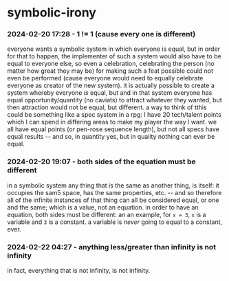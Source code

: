 # symbolic-irony

### 2024-02-20 17:28 - 1 != 1 (cause every one is different)

everyone wants a symbolic system in which everyone is equal, but in order for that to happen, the implementer of such a system would also have to be equal to everyone else, so even a celebration, celebrating the person (no matter how great they may be) for making such a feat possible could not even be performed (cause everyone would need to equally celebrate everyone as creator of the new system).
it is actually possible to create a system whereby everyone *is* equal, but and in that system everyone has equal opportunity/quantity (no caviats) to attract whatever they wanted, but then attraction would not be equal, but different. a way to think of tthis could be something like a spec system in a rpg: I have 20 tech/talent points which I can spend in differing areas to make my player the way I want. we all have equal points (or pen-rose sequence length), but not all specs have equal results -- and so, in quantity yes, but in quality nothing can ever be equal.

### 2024-02-20 19:07 - both sides of the equation must be different

in a symbolic system any thing that is the same as another thing, is itself: it occupies the sam5 space, has the same properties, etc. -- and so therefore all of the infinite instances of that thing can all be considered equal, or one and the same; which is a value, not an equation. in order to have an equation, both sides must be different: an an example, for `x = 3`, `x` is a variable and `3` is a constant. a variable is *never* going to equal to a constant, ever.

### 2024-02-22 04:27 - anything less/greater than infinity is not infinity

in fact, everything that is not infinity, is not infinity.
